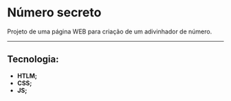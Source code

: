 # Número secreto

Projeto de uma página WEB para criação de um adivinhador de número.

---

## Tecnologia:

- **HTLM;**
- **CSS;**
- **JS;**